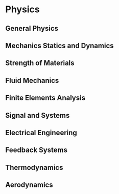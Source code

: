 # Physics
## General Physics
## Mechanics Statics and Dynamics
## Strength of Materials
## Fluid Mechanics
## Finite Elements Analysis
## Signal and Systems
## Electrical Engineering
## Feedback Systems
## Thermodynamics
## Aerodynamics
